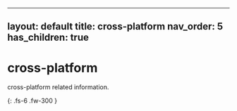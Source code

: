  ---
layout: default
title: cross-platform
nav_order: 5
has_children: true
---

# cross-platform
cross-platform related information.

{: .fs-6 .fw-300 } 
